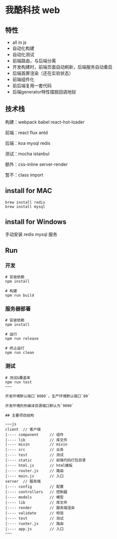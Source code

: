 # 我酷科技 web

## 特性

- all in js
- 自动化构建
- 自动化测试
- 前端路由，与后端分离
- 开发构建时，前端页面自动刷新，后端服务自动重启
- 后端首屏渲染（还在实验状态）
- 前端组件化
- 前后端复用一套代码
- 后端generator特性摆脱回调地狱

## 技术栈

构建：webpack babel react-hot-loader

前端：react flux antd

后端：koa mysql redis

测试：mocha istanbul

额外：css-inline server-render

暂不：class import

## install for MAC

```shell
brew install redis
brew install mysql
```

## install for Windows
手动安装 redis mysql 服务

## Run

### 开发
```shell
# 安装依赖
npm install

# 构建
npm run build
```

### 服务器部署
```shell
# 安装依赖
npm install

# 运行
npm run release

# 终止运行
npm run clean
```

### 测试
```shell
# 测试&覆盖率
npm run test
~~~

开发环境默认端口`8080`，生产环境默认端口`80`

开发环境的热编译资源端口默认为`9090`

## 主要项目结构

~~~js
client  // 客户端
|---- component     // 组件
|---- lib           // 库文件
|---- mixin         // mixin
|---- src           // 业务
|---- test          // 测试
|---- static        // 前端代码打包目录
|---- html.js       // html模板
|---- router.js     // 路由
|---- main.js       // 入口
server  // 服务端
|---- config        // 配置
|---- controllers   // 控制器
|---- models        // 模型
|---- lib           // 库文件
|---- render        // 服务端渲染
|---- validate      // 校验
|---- test          // 测试
|---- ruoter.js     // 路由
|---- app.js        // 入口
~~~